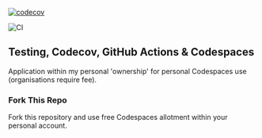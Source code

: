 [![codecov](https://codecov.io/gh/al-baba/codespace_application_testing/graph/badge.svg?token=NM4IG07DWQ)](https://codecov.io/gh/al-baba/codespace_application_testing)

![CI](https://github.com/al-baba/codespace_application_testing/actions/workflows/main.yml/badge.svg)


## Testing, Codecov, GitHub Actions & Codespaces 
Application within my personal 'ownership' for personal Codespaces use (organisations require fee). 


### Fork This Repo 
Fork this repository and use free Codespaces allotment within your personal account. 
